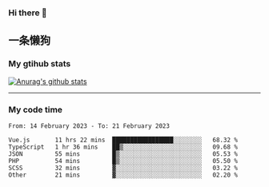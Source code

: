 ### Hi there 👋

## 一条懒狗
<!--
**kiss-me-quickly/kiss-me-quickly** is a ✨ _special_ ✨ repository because its `README.md` (this file) appears on your GitHub profile.

Here are some ideas to get you started:

- 🔭 I’m currently working on ...
- 🌱 I’m currently learning ...
- 👯 I’m looking to collaborate on ...
- 🤔 I’m looking for help with ...
- 💬 Ask me about ...
- 📫 How to reach me: ...
- 😄 Pronouns: ...
- ⚡ Fun fact: ...
-->


### My gtihub stats

[![Anurag's github stats](https://github-readme-stats.vercel.app/api?username=kiss-me-quickly)](https://github.com/anuraghazra/github-readme-stats)

***

### My code time

<!--START_SECTION:waka-->

```text
From: 14 February 2023 - To: 21 February 2023

Vue.js       11 hrs 22 mins  █████████████████░░░░░░░░   68.32 %
TypeScript   1 hr 36 mins    ██▒░░░░░░░░░░░░░░░░░░░░░░   09.68 %
JSON         55 mins         █▒░░░░░░░░░░░░░░░░░░░░░░░   05.53 %
PHP          54 mins         █▒░░░░░░░░░░░░░░░░░░░░░░░   05.50 %
SCSS         32 mins         ▓░░░░░░░░░░░░░░░░░░░░░░░░   03.22 %
Other        21 mins         ▓░░░░░░░░░░░░░░░░░░░░░░░░   02.20 %
```

<!--END_SECTION:waka-->
